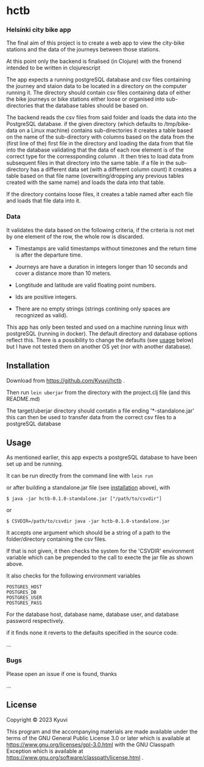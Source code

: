 # hctb

### Helsinki city bike app 

The final aim of this project is to create a web app to view the city-bike stations and the data of the journeys between those stations.

At this point only the backend is finalised (in Clojure) with the fronend intended to be written in clojurescript

The app expects a running postgreSQL database and csv files containing the journey and staion data to be located in a directory on the computer running it. The directory should contain csv files containing data of either the bike journeys or bike stations either loose or organised into sub-directories that the database tables should be based on. 

The backend reads the csv files from said folder and loads the data into the PostgreSQL database. if the given directory (which defaults to /tmp/bike-data on a Linux machine)
contains sub-directories it creates a table based on the name of the sub-directory with columns based on the data from the (first line of the) first file in the directory and loading the data from that file into the database validating that the data of each row element is of the correct type for the corressponding column . It then tries to load data from subsequent files in that directory into the same table. if a file in the sub-directory has a different data set (with a different column count) it creates a table based on that file name (overwiting/dropping any previous tables created with the same name) and loads the data into that table.

If the directory contains loose files, it creates a table named after each file and loads that file data into it.

### Data 
It validates the data based on the following criteria, if the criteria is not met by one element of the row, the whole row is discarded.

- Timestamps are valid timestamps without timezones and the return time is after the departure time.

- Journeys are have a duration in integers longer than 10 seconds and cover a distance more than 10 meters.

- Longtitude and latitude are valid floating point numbers.

- Ids are positive integers.

- There are no empty strings (strings contining only spaces are recognized as valid).

This app has only been tested and used on a machine running linux with postgreSQL (running in docker). The default directory and database options reflect this. There is a possibility to change the defaults (see [usage](#usage) below) but I have not tested them on another OS yet (nor with another database).

## Installation

Download from https://github.com/Kyuvi/hctb .

Then run `lein uberjar` from the directory with the project.clj file (and this README.md)

The target/uberjar directory should contatin a file ending '*-standalone.jar' this can then be used to transfer data from the correct csv files to a postgreSQL database 


## Usage
As mentioned earlier, this app  expects a postgreSQL database to have been set up and be running.

It can be run directly from the command line with `lein run`

or after building a standalone.jar file (see [installation](#installation) above), with 

    $ java -jar hctb-0.1.0-standalone.jar ["/path/to/csvdir"]
or

    $ CSVDIR=/path/to/csvdir java -jar hctb-0.1.0-standalone.jar 
     
    
It accepts one argument which should be a string of a path to the folder/directory  containing the csv files.
    
If that is not given, it then checks the system for the 'CSVDIR' environment variable which can be prepended to the call to execte the jar file as shown above.

It also checks for the following environment variables

    POSTGRES_HOST
    POSTGRES_DB
    POSTGRES_USER
    POSTGRES_PASS
    
For the database host, database name, database user, and database password  respectively. 

if it finds none it reverts to the defaults specified in the source code.


...

### Bugs

Please open an issue if one is found, thanks

...

## License

Copyright © 2023 Kyuvi

This program and the accompanying materials are made available under the terms of the GNU General Public License 3.0 or later which is available at https://www.gnu.org/licenses/gpl-3.0.html with the GNU Classpath Exception which is available at https://www.gnu.org/software/classpath/license.html .
